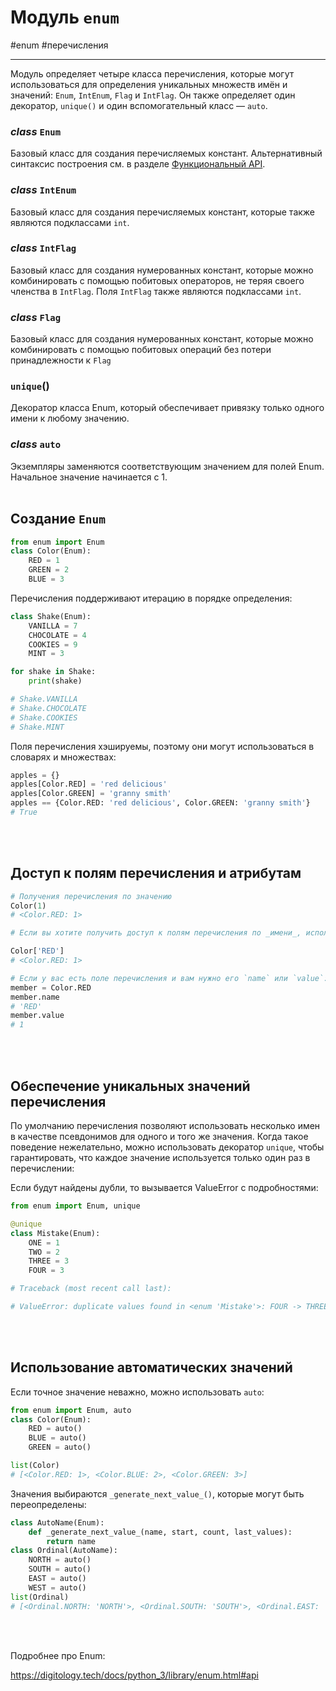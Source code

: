 # Модуль `enum`
#enum #перечисления
***

Модуль определяет четыре класса перечисления, которые могут использоваться для определения уникальных множеств имён и значений: `Enum`, `IntEnum`, `Flag` и `IntFlag`. Он также определяет один декоратор, `unique()` и один вспомогательный класс — `auto`.

### _class_ `Enum`
Базовый класс для создания перечисляемых констант. Альтернативный синтаксис построения см. в разделе [Функциональный API](https://digitology.tech/docs/python_3/library/enum.html#api).

### _class_ `IntEnum`
Базовый класс для создания перечисляемых констант, которые также являются подклассами `int`.

### _class_ `IntFlag`
Базовый класс для создания нумерованных констант, которые можно комбинировать с помощью побитовых операторов, не теряя своего членства в `IntFlag`. Поля `IntFlag` также являются подклассами `int`.

### _class_ `Flag`
Базовый класс для создания нумерованных констант, которые можно комбинировать с помощью побитовых операций без потери принадлежности к `Flag`

### `unique`()
Декоратор класса Enum, который обеспечивает привязку только одного имени к любому значению.

### _class_ `auto`
Экземпляры заменяются соответствующим значением для полей Enum. Начальное значение начинается с 1.
<br><br>
## Создание `Enum`


```python
from enum import Enum
class Color(Enum):
    RED = 1
    GREEN = 2
    BLUE = 3
```

Перечисления поддерживают итерацию в порядке определения:

```python
class Shake(Enum):
    VANILLA = 7
    CHOCOLATE = 4
    COOKIES = 9
    MINT = 3

for shake in Shake:
    print(shake)

# Shake.VANILLA
# Shake.CHOCOLATE
# Shake.COOKIES
# Shake.MINT
```

Поля перечисления хэшируемы, поэтому они могут использоваться в словарях и множествах:

```python
apples = {}
apples[Color.RED] = 'red delicious'
apples[Color.GREEN] = 'granny smith'
apples == {Color.RED: 'red delicious', Color.GREEN: 'granny smith'}
# True
```
<br><br>
## Доступ к полям перечисления и атрибутам


```python
# Получения перечисления по значению
Color(1)
# <Color.RED: 1>

# Если вы хотите получить доступ к полям перечисления по _имени_, используйте доступ к элементам:

Color['RED']
# <Color.RED: 1>

# Если у вас есть поле перечисления и вам нужно его `name` или `value`:
member = Color.RED
member.name
# 'RED'
member.value
# 1
```
<br><br>
## Обеспечение уникальных значений перечисления

По умолчанию перечисления позволяют использовать несколько имен в качестве псевдонимов для одного и того же значения. Когда такое поведение нежелательно, можно использовать декоратор `unique`, чтобы гарантировать, что каждое значение используется только один раз в перечислении:

Если будут найдены дубли, то вызывается ValueError с подробностями:

```python
from enum import Enum, unique

@unique
class Mistake(Enum):
    ONE = 1
    TWO = 2
    THREE = 3
    FOUR = 3

# Traceback (most recent call last):

# ValueError: duplicate values found in <enum 'Mistake'>: FOUR -> THREE
```
<br><br>
## Использование автоматических значений

Если точное значение неважно, можно использовать `auto`:

```python
from enum import Enum, auto
class Color(Enum):
    RED = auto()
    BLUE = auto()
    GREEN = auto()

list(Color)
# [<Color.RED: 1>, <Color.BLUE: 2>, <Color.GREEN: 3>]
```

Значения выбираются `_generate_next_value_()`, которые могут быть переопределены:

```python
class AutoName(Enum):
    def _generate_next_value_(name, start, count, last_values):
        return name
class Ordinal(AutoName):
    NORTH = auto()
    SOUTH = auto()
    EAST = auto()
    WEST = auto()
list(Ordinal)
# [<Ordinal.NORTH: 'NORTH'>, <Ordinal.SOUTH: 'SOUTH'>, <Ordinal.EAST: 'EAST'>, <Ordinal.WEST: 'WEST'>]
```
<br><br>

Подробнее про Enum:

https://digitology.tech/docs/python_3/library/enum.html#api